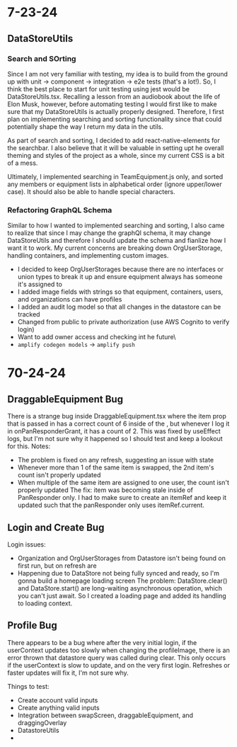 # 7-23-24

## DataStoreUtils

### Search and SOrting

Since I am not very familiar with testing, my idea is to build from the ground up with unit -> component -> integration -> e2e tests (that's a lot!). So, I think the best place to start for unit testing using jest would be DataStoreUtils.tsx. Recalling a lesson from an audiobook about the life of Elon Musk, however, before automating testing I would first like to make sure that my DataStoreUtils is actually properly designed. Therefore, I first plan on implementing searching and sorting functionality since that could potentially shape the way I return my data in the utils.

As part of search and sorting, I decided to add react-native-elements for the searchbar. I also believe that it will be valuable in setting upt he overall theming and styles of the project as a whole, since my current CSS is a bit of a mess.

Ultimately, I implemented searching in TeamEquipment.js only, and sorted any members or equipment lists in alphabetical order (ignore upper/lower case). It should also be able to handle special characters.

### Refactoring GraphQL Schema

Similar to how I wanted to implemented searching and sorting, I also came to realize that since I may change the graphQl schema, it may change DataStoreUtils and therefore I should update the schema and fianlize how I want it to work. My current concerns are breaking down OrgUserStorage, handling containers, and implementing custom images.

- I decided to keep OrgUserStorages because there are no interfaces or union types to break it up and ensure equipment always has someone it's assigned to
- I added image fields with strings so that equipment, containers, users, and organizations can have profiles
- I added an audit log model so that all changes in the datastore can be tracked
- Changed from public to private authorization (use AWS Cognito to verify login)
- Want to add owner access and checking int he future\
- `amplify codegen models` -> `amplify push`

# 70-24-24

## DraggableEquipment Bug

There is a strange bug inside DraggableEquipment.tsx where the item prop that is passed in has a correct count of 6 inside of the <EquipmentItem>, but whenever I log it in onPanResponderGrant, it has a count of 2. This was fixed by useEffect logs, but I'm not sure why it happened so I should test and keep a lookout for this.
Notes:

- The problem is fixed on any refresh, suggesting an issue with state
- Whenever more than 1 of the same item is swapped, the 2nd item's count isn't properly updated
- When multiple of the same item are assigned to one user, the count isn't properly updated
  The fix: item was becoming stale inside of PanResponder only. I had to make sure to create an itemRef and keep it updated such that the panResponder only uses itemRef.current.

## Login and Create Bug

Login issues:

- Organization and OrgUserStorages from Datastore isn't being found on first run, but on refresh are
- Happening due to DataStore not being fully synced and ready, so I'm gonna build a homepage loading screen
  The problem: DataStore.clear() and DataStore.start() are long-waiting asynchronous operation, which you can't just await. So I created a loading page and added its handling to loading context.

## Profile Bug
There appears to be a bug where after the very initial login, if the userContext updates too slowly when changing the profileImage, there is an error thrown that datastore query was called during clear. This only occurs if the userContext is slow to update, and on the very first login. Refreshes or faster updates will fix it, I'm not sure why.

Things to test:

- Create account valid inputs
- Create anything valid inputs
- Integration between swapScreen, draggableEquipment, and draggingOverlay
- DatastoreUtils
-
